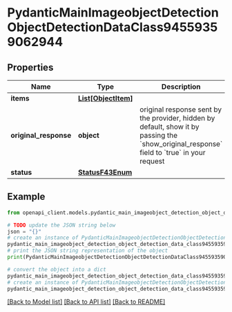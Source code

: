 # PydanticMainImageobjectDetectionObjectDetectionDataClass94559359062944


## Properties

Name | Type | Description | Notes
------------ | ------------- | ------------- | -------------
**items** | [**List[ObjectItem]**](ObjectItem.md) |  | [optional] 
**original_response** | **object** | original response sent by the provider, hidden by default, show it by passing the &#x60;show_original_response&#x60; field to &#x60;true&#x60; in your request | [optional] 
**status** | [**StatusF43Enum**](StatusF43Enum.md) |  | 

## Example

```python
from openapi_client.models.pydantic_main_imageobject_detection_object_detection_data_class94559359062944 import PydanticMainImageobjectDetectionObjectDetectionDataClass94559359062944

# TODO update the JSON string below
json = "{}"
# create an instance of PydanticMainImageobjectDetectionObjectDetectionDataClass94559359062944 from a JSON string
pydantic_main_imageobject_detection_object_detection_data_class94559359062944_instance = PydanticMainImageobjectDetectionObjectDetectionDataClass94559359062944.from_json(json)
# print the JSON string representation of the object
print(PydanticMainImageobjectDetectionObjectDetectionDataClass94559359062944.to_json())

# convert the object into a dict
pydantic_main_imageobject_detection_object_detection_data_class94559359062944_dict = pydantic_main_imageobject_detection_object_detection_data_class94559359062944_instance.to_dict()
# create an instance of PydanticMainImageobjectDetectionObjectDetectionDataClass94559359062944 from a dict
pydantic_main_imageobject_detection_object_detection_data_class94559359062944_form_dict = pydantic_main_imageobject_detection_object_detection_data_class94559359062944.from_dict(pydantic_main_imageobject_detection_object_detection_data_class94559359062944_dict)
```
[[Back to Model list]](../README.md#documentation-for-models) [[Back to API list]](../README.md#documentation-for-api-endpoints) [[Back to README]](../README.md)


